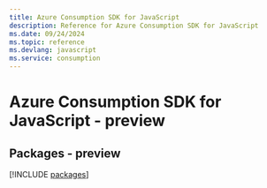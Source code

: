 ```yaml
---
title: Azure Consumption SDK for JavaScript
description: Reference for Azure Consumption SDK for JavaScript
ms.date: 09/24/2024
ms.topic: reference
ms.devlang: javascript
ms.service: consumption
---
```

# Azure Consumption SDK for JavaScript - preview
## Packages - preview
[!INCLUDE [packages](consumption-index.md)]